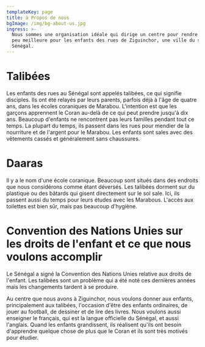 ```yaml
---
templateKey: page
title: à Propos de nous
bgImage: /img/bg-about-us.jpg
ingress: >-
  Nous sommes une organisation idéale qui dirige un centre pour rendre la vie un
  peu meilleure pour les enfants des rues de Ziguinchor, une ville du sud du
  Sénégal.
---
```

# Talibées

Les enfants des rues au Sénégal sont appelés talibées, ce qui signifie disciples. Ils ont été relayés par leurs parents, parfois déjà à l'âge de quatre ans, dans les écoles coraniques de Marabou. L'intention est que les garçons apprennent le Coran au-delà de ce qui peut prendre jusqu'à dix ans. Beaucoup d'enfants ne rencontrent pas leurs familles pendant tout ce temps. La plupart du temps, ils passent dans les rues pour mendier de la nourriture et de l'argent pour le Marabou. Les enfants sont sales avec des vêtements cassés et généralement sans chaussures.

# Daaras

Il y a le nom d'une école coranique. Beaucoup sont situés dans des endroits que nous considérons comme étant déversés. Les talibées dorment sur du plastique ou des bâtards qui gisent directement sur le sol sale. Ici, ils passent aussi du temps pour leurs études avec les Marabous. L'accès aux toilettes est bien sûr, mais pas beaucoup d'hygiène.

# Convention des Nations Unies sur les droits de l'enfant et ce que nous voulons accomplir

Le Sénégal a signé la Convention des Nations Unies relative aux droits de l'enfant. Les talibées sont un problème qui a été noté ces dernières années mais les changements tardent à se produire.

Au centre que nous avons à Ziguinchor, nous voulons donner aux enfants, principalement aux talibées, l'occasion d'être des enfants ordinaires, de jouer au football, de dessiner et de lire des livres. Nous voulons aussi enseigner le français, qui est la langue officielle du Sénégal, et aussi l'anglais. Quand les enfants grandissent, ils réalisent qu'ils ont besoin d'apprendre quelque chose de plus que le Coran et ils sont très motivés pour étudier.
